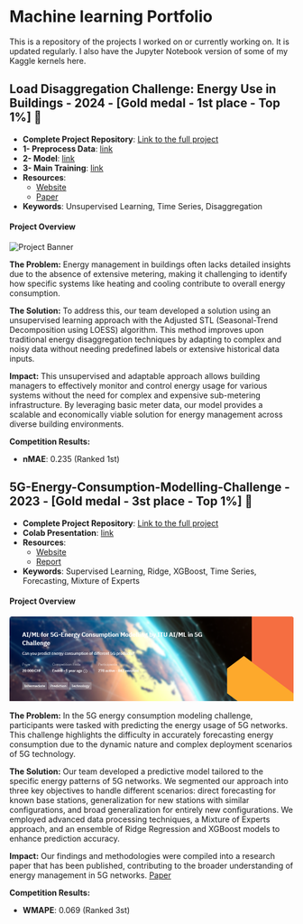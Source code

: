 # Machine learning Portfolio 

This is a repository of the projects I worked on or currently working on. It is updated regularly. I also have the Jupyter Notebook version of some of my Kaggle kernels here.

## Load Disaggregation Challenge: Energy Use in Buildings - 2024 - [Gold medal - 1st place - Top 1%] 🥇
- **Complete Project Repository**: [Link to the full project](https://github.com/rafaelsudbrackzimmermann/1-PLACE-SOLUTION-Adrenalin-Load-Disaggregation-Challenge/tree/main)
- **1- Preprocess Data**: [link](https://github.com/rafaelsudbrackzimmermann/1-PLACE-SOLUTION-Adrenalin-Load-Disaggregation-Challenge/blob/main/Submission%201/code/_1_pre_process.py)
- **2- Model**: [link](https://github.com/rafaelsudbrackzimmermann/1-PLACE-SOLUTION-Adrenalin-Load-Disaggregation-Challenge/blob/main/Submission%201/code/_2_model.py)
- **3- Main Training**: [link](https://github.com/rafaelsudbrackzimmermann/1-PLACE-SOLUTION-Adrenalin-Load-Disaggregation-Challenge/blob/main/Submission%201/code/_4_main_train.py)
- **Resources**: 
  - [Website](https://adrenalin.energy/Load-Disaggregation-Challenge-Energy-use-in-buildings)
  - [Paper](https://github.com/rafaelsudbrackzimmermann/1-PLACE-SOLUTION-ADRENALIN/blob/main/Submission%201/Report.docx)
- **Keywords**: Unsupervised Learning, Time Series, Disaggregation

#### Project Overview
<img src="https://raw.githubusercontent.com/rafaelsudbrackzimmermann/1-PLACE-SOLUTION-Adrenalin-Load-Disaggregation-Challenge/main/Submission%201/Banner2.png" alt="Project Banner" width="600" height="150">

**The Problem:**
Energy management in buildings often lacks detailed insights due to the absence of extensive metering, making it challenging to identify how specific systems like heating and cooling contribute to overall energy consumption.

**The Solution:**
To address this, our team developed a solution using an unsupervised learning approach with the Adjusted STL (Seasonal-Trend Decomposition using LOESS) algorithm. This method improves upon traditional energy disaggregation techniques by adapting to complex and noisy data without needing predefined labels or extensive historical data inputs.

**Impact:**
This unsupervised and adaptable approach allows building managers to effectively monitor and control energy usage for various systems without the need for complex and expensive sub-metering infrastructure. By leveraging basic meter data, our model provides a scalable and economically viable solution for energy management across diverse building environments.

**Competition Results:**
- **nMAE**: 0.235 (Ranked 1st)

## 5G-Energy-Consumption-Modelling-Challenge - 2023 - [Gold medal - 3st place - Top 1%] 🥇
- **Complete Project Repository**: [Link to the full project](https://github.com/ITU-AI-ML-in-5G-Challenge/-3-Place-Solution-5G-Energy-Consumption-Modelling-Challenge)
- **Colab Presentation**: [link](https://github.com/ITU-AI-ML-in-5G-Challenge/-3-Place-Solution-5G-Energy-Consumption-Modelling-Challenge/blob/main/ITU_5G_Model_WMAPE-0.69.ipynb)
- **Resources**: 
  - [Website](https://aiforgood.itu.int/event/5g-energy-consumption-modelling-ai-ml-solutions-for-climate-change/)
  - [Report](https://github.com/ITU-AI-ML-in-5G-Challenge/-3-Place-Solution-5G-Energy-Consumption-Modelling-Challenge/blob/main/ITUJ-2024-0022.R2_APR_TSB_EDIT.pdf)
- **Keywords**: Supervised Learning, Ridge, XGBoost, Time Series, Forecasting, Mixture of Experts

#### Project Overview
<img src="https://raw.githubusercontent.com/ITU-AI-ML-in-5G-Challenge/-3-Place-Solution-5G-Energy-Consumption-Modelling-Challenge/main/Banner.png" alt="Project Banner" width="600" height="150">

**The Problem:**
In the 5G energy consumption modeling challenge, participants were tasked with predicting the energy usage of 5G networks. This challenge highlights the difficulty in accurately forecasting energy consumption due to the dynamic nature and complex deployment scenarios of 5G technology.

**The Solution:**
Our team developed a predictive model tailored to the specific energy patterns of 5G networks. We segmented our approach into three key objectives to handle different scenarios: direct forecasting for known base stations, generalization for new stations with similar configurations, and broad generalization for entirely new configurations. We employed advanced data processing techniques, a Mixture of Experts approach, and an ensemble of Ridge Regression and XGBoost models to enhance prediction accuracy.

**Impact:**
Our findings and methodologies were compiled into a research paper that has been published, contributing to the broader understanding of energy management in 5G networks. [Paper](https://github.com/ITU-AI-ML-in-5G-Challenge/-3-Place-Solution-5G-Energy-Consumption-Modelling-Challenge/blob/main/ITUJ-2024-0022.R2_APR_TSB_EDIT.pdf)

**Competition Results:**
- **WMAPE**: 0.069 (Ranked 3st)





